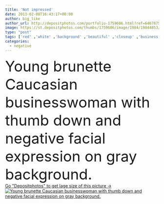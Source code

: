 ```yaml
---
title: 'Not impressed'
date: 2013-02-08T16:43:17+00:00
author: big_like
author_url: http://depositphotos.com/portfolio-1759606.html?ref=64678756
image: https://st.depositphotos.com/thumbs/1759606/image/1984/19844853/api_thumb_450.jpg?forcejpeg=true
type: "post"
tags: ['red' ,'white' ,'background' ,'beautiful' ,'closeup' ,'business' ,'person' ,'sign' ,'young' ,'people' ,'women' ,'caucasian' ,'natural' ,'face' ,'brunette' ,'square' ,'hand' ,'gray' ,'symbol' ,'emotion' ,'expression' ,'concept' ,'impressive' ,'woman' ,'finger' ,'thumb' ,'work' ,'job' ,'down' ,'negative' ,'angry' ,'bad' ,'lips' ,'sad' ,'upset' ,'failure' ,'gesture' ,'signal' ,'businesswoman' ,'not' ,'wrong' ,'fail' ,'unhappy' ,'rejection' ,'Impression' ,'disapproval' ,'dislike' ,'impressed' ,'mulher' ,'Triste' ]
categories: 
  - negative
---
```

<div aling="center">
            <font size="60"> Young brunette Caucasian businesswoman with thumb down and negative facial expression on gray background.</font>   
</div>
<div>
    <a href='https://depositphotos.com/19844853/stock-photo-not-impressed.html?ref=64678756' target=_blank > Go "Depositphotos" to get lage size of this picture ->
        <img href='https://depositphotos.com/19844853/stock-photo-not-impressed.html?ref=64678756' src='https://st.depositphotos.com/1759606/1984/i/950/depositphotos_19844853-stock-photo-not-impressed.jpg?forcejpeg=true' alt='Young brunette Caucasian businesswoman with thumb down and negative facial expression on gray background.' >
    </a>
</div>
